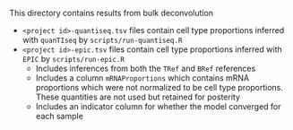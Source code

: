 This directory contains results from bulk deconvolution

* `<project id>-quantiseq.tsv` files contain cell type proportions inferred with `quanTIseq` by `scripts/run-quantiseq.R`
* `<project id>-epic.tsv` files contain cell type proportions inferred with `EPIC` by `scripts/run-epic.R`
  * Includes inferences from both the `TRef` and `BRef` references
  * Includes a column `mRNAProportions` which contains mRNA proportions which were not normalized to be cell type proportions.
  These quantities are not used but retained for posterity
  * Includes an indicator column for whether the model converged for each sample
